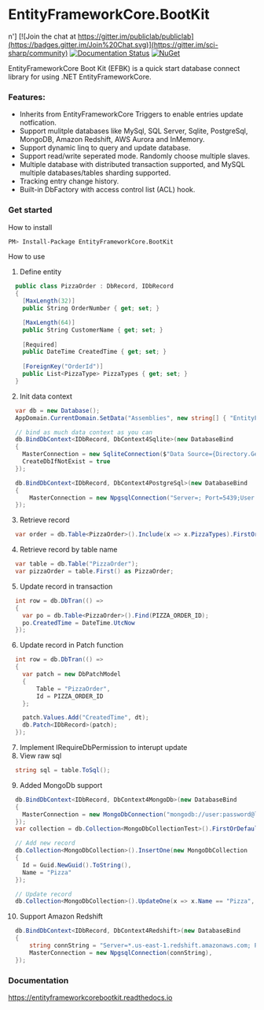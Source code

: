 # EntityFrameworkCore.BootKit
n']
[![Join the chat at https://gitter.im/publiclab/publiclab](https://badges.gitter.im/Join%20Chat.svg)](https://gitter.im/sci-sharp/community) [![Documentation Status](https://readthedocs.org/projects/entityframeworkcorebootkit/badge/?version=latest)](https://tensorflownet.readthedocs.io/en/latest/?badge=latest) [![NuGet](https://img.shields.io/nuget/dt/EntityFrameworkCore.BootKit.svg)](https://www.nuget.org/packages/EntityFrameworkCore.BootKit)

EntityFrameworkCore Boot Kit (EFBK) is a quick start database connect library for using .NET EntityFrameworkCore.

### Features:

* Inherits from EntityFrameworkCore Triggers to enable entries update notfication.
* Support mulitple databases like MySql, SQL Server, Sqlite, PostgreSql, MongoDB, Amazon Redshift, AWS Aurora and InMemory.
* Support dynamic linq to query and update database.
* Support read/write seperated mode. Randomly choose multiple slaves.
* Multiple database with distributed transaction supported, and MySQL multiple databases/tables sharding supported.
* Tracking entry change history.
* Built-in DbFactory with access control list (ACL) hook.

### Get started

How to install

```sh
PM> Install-Package EntityFrameworkCore.BootKit
```

How to use

1. Define entity


```cs
  public class PizzaOrder : DbRecord, IDbRecord
  {
	[MaxLength(32)]
	public String OrderNumber { get; set; } 

	[MaxLength(64)]
	public String CustomerName { get; set; }
	
	[Required]
	public DateTime CreatedTime { get; set; }
	
	[ForeignKey("OrderId")]
	public List<PizzaType> PizzaTypes { get; set; }
  }
```

2. Init data context

```cs
  var db = new Database();
  AppDomain.CurrentDomain.SetData("Assemblies", new string[] { "EntityFrameworkCore.BootKit.UnitTest" });

  // bind as much data context as you can
  db.BindDbContext<IDbRecord, DbContext4Sqlite>(new DatabaseBind
  {
	MasterConnection = new SqliteConnection($"Data Source={Directory.GetCurrentDirectory()}\\..\\..\\..\\..\\bootkit.db"),
	CreateDbIfNotExist = true
  });

  db.BindDbContext<IDbRecord, DbContext4PostgreSql>(new DatabaseBind
  {
      MasterConnection = new NpgsqlConnection("Server=; Port=5439;User ID=;Password=;Database=;SSL Mode=Require;Trust Server Certificate=True;Use SSL Stream=True"),
  });
```

3. Retrieve record

```cs
  var order = db.Table<PizzaOrder>().Include(x => x.PizzaTypes).FirstOrDefault();
```

4. Retrieve record by table name

```cs
  var table = db.Table("PizzaOrder");
  var pizzaOrder = table.First() as PizzaOrder;
```

5. Update record in transaction

```cs
  int row = db.DbTran(() =>
  {
    var po = db.Table<PizzaOrder>().Find(PIZZA_ORDER_ID);
    po.CreatedTime = DateTime.UtcNow
  });
```

6. Update record in Patch function

```cs
  int row = db.DbTran(() =>
  {
	var patch = new DbPatchModel
	{
		Table = "PizzaOrder",
		Id = PIZZA_ORDER_ID
	};

	patch.Values.Add("CreatedTime", dt);
	db.Patch<IDbRecord>(patch);
  });
```

7. Implement IRequireDbPermission to interupt update
8. View raw sql

```cs
  string sql = table.ToSql();
```

9. Added MongoDb support

```cs
  db.BindDbContext<IDbRecord, DbContext4MongoDb>(new DatabaseBind
  {
	MasterConnection = new MongoDbConnection("mongodb://user:password@localhost:27017/db"),
  });
  var collection = db.Collection<MongoDbCollectionTest>().FirstOrDefault();

  // Add new record
  db.Collection<MongoDbCollection>().InsertOne(new MongoDbCollection
  {
    Id = Guid.NewGuid().ToString(),
    Name = "Pizza"
  });

  // Update record
  db.Collection<MongoDbCollection>().UpdateOne(x => x.Name == "Pizza", x => x.Name, "Pizza 2");
```

10. Support Amazon Redshift

```cs
  db.BindDbContext<IDbRecord, DbContext4Redshift>(new DatabaseBind
  {
      string connString = "Server=*.us-east-1.redshift.amazonaws.com; Port=5439;User ID=;Password=;Database=;Server Compatibility Mode=Redshift;SSL Mode=Require;Trust Server Certificate=True;Use SSL Stream=True";
      MasterConnection = new NpgsqlConnection(connString),
  });
```

### Documentation

https://entityframeworkcorebootkit.readthedocs.io
